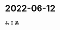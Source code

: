 # 2022-06-12

共 0 条

<!-- BEGIN WEIBO -->
<!-- 最后更新时间 Sun Jun 12 2022 15:01:02 GMT+0800 (China Standard Time) -->

<!-- END WEIBO -->
